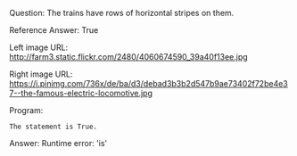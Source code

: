 Question: The trains have rows of horizontal stripes on them.

Reference Answer: True

Left image URL: http://farm3.static.flickr.com/2480/4060674590_39a40f13ee.jpg

Right image URL: https://i.pinimg.com/736x/de/ba/d3/debad3b3b2d547b9ae73402f72be4e37--the-famous-electric-locomotive.jpg

Program:

```
The statement is True.
```
Answer: Runtime error: 'is'

